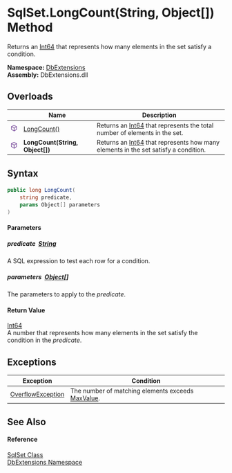 SqlSet.LongCount(String, Object[]) Method
=========================================
Returns an [Int64][1] that represents how many elements in the set satisfy a condition.
  
**Namespace:** [DbExtensions][2]  
**Assembly:** DbExtensions.dll

Overloads
---------

|                  | Name                            | Description                                                                             |
| ---------------- | ------------------------------- | --------------------------------------------------------------------------------------- |
| ![Public method] | [LongCount()][3]                | Returns an [Int64][1] that represents the total number of elements in the set.          |
| ![Public method] | **LongCount(String, Object[])** | Returns an [Int64][1] that represents how many elements in the set satisfy a condition. |


Syntax
------

```csharp
public long LongCount(
	string predicate,
	params Object[] parameters
)
```

#### Parameters

##### *predicate*  [String][4]
A SQL expression to test each row for a condition.

##### *parameters*  [Object][5][]
The parameters to apply to the *predicate*.

#### Return Value
[Int64][1]  
A number that represents how many elements in the set satisfy the condition in the *predicate*.

Exceptions
----------

| Exception              | Condition                                              |
| ---------------------- | ------------------------------------------------------ |
| [OverflowException][6] | The number of matching elements exceeds [MaxValue][7]. |


See Also
--------

#### Reference
[SqlSet Class][8]  
[DbExtensions Namespace][2]  

[1]: https://learn.microsoft.com/dotnet/api/system.int64
[2]: ../README.md
[3]: LongCount.md
[4]: https://learn.microsoft.com/dotnet/api/system.string
[5]: https://learn.microsoft.com/dotnet/api/system.object
[6]: https://learn.microsoft.com/dotnet/api/system.overflowexception
[7]: https://learn.microsoft.com/dotnet/api/system.int64.maxvalue
[8]: README.md
[Public method]: ../../icons/pubmethod.svg "Public method"